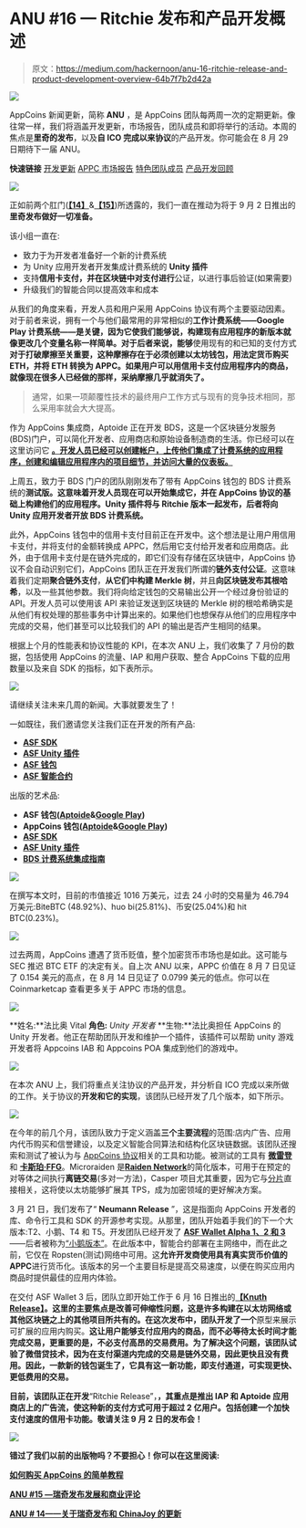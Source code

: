 # ANU #16 — Ritchie 发布和产品开发概述

> 原文：<https://medium.com/hackernoon/anu-16-ritchie-release-and-product-development-overview-64b7f7b2d42a>

![](img/518b3390ca12513476553e824aba1bc8.png)

AppCoins 新闻更新，简称 **ANU** ，是 AppCoins 团队每两周一次的定期更新。像往常一样，我们将涵盖开发更新，市场报告，团队成员和即将举行的活动。本周的焦点是**里奇的发布**，以及**自 ICO 完成以来协议**的产品开发。你可能会在 8 月 29 日期待下一届 ANU。

**快速链接** [开发更新](#4095)
[APPC 市场报告](#9ac3)
[特色团队成员](#223a)
[产品开发回顾](#0077)

![](img/2b13db65b355e0fc23215c6a31c6b189.png)

正如前两个肛门([**【14】**](/@appcoins/anu-14-updates-on-ritchie-release-and-chinajoy-1ab2b504a0b8)&[**【15】**](/@appcoins/anu-15-ritchie-release-developments-and-business-review-67c70bf6d452))所透露的，我们一直在推动为将于 9 月 2 日推出的**里奇发布做好一切准备。**

该小组一直在:

*   致力于为开发者准备好一个新的计费系统
*   为 Unity 应用开发者开发集成计费系统的 **Unity 插件**
*   支持**信用卡支付，并在区块链中对支付进行**公证，以进行事后验证(如果需要)
*   升级我们的智能合同以提高效率和成本

从我们的角度来看，开发人员和用户采用 AppCoins 协议有两个主要驱动因素。对于前者来说，拥有一个与他们最常用的非常相似的**工作计费系统——Google Play 计费系统——是关键，因为它使我们能够说，构建现有应用程序的新版本就像更改几个变量名称一样简单。对于后者来说，能够**使用现有的和已知的支付方式**对于打破摩擦至关重要，这种摩擦存在于必须创建以太坊钱包，用法定货币购买 ETH，并将 ETH 转换为 APPC。如果用户可以用信用卡支付应用程序内的商品，就像现在很多人已经做的那样，采纳摩擦几乎就消失了。**

> 通常，如果一项颠覆性技术的最终用户工作方式与现有的竞争技术相同，那么采用率就会大大提高。

作为 AppCoins 集成商，Aptoide 正在开发 BDS，这是一个区块链分发服务(BDS)门户，可以简化开发者、应用商店和原始设备制造商的生活。你已经可以在 这里访问它 [**。开发人员已经可以创建帐户，上传他们集成了计费系统的应用程序，创建和编辑应用程序内的项目细节，并访问大量的仪表板。**](https://blockchainds.com)

上周五，致力于 BDS 门户的团队刚刚发布了带有 AppCoins 钱包的 BDS 计费系统的**测试版。这意味着开发人员现在可以开始集成它，并在 AppCoins 协议的基础上构建他们的应用程序。Unity 插件将与 Ritchie 版本一起发布，后者将向 Unity 应用开发者开放 BDS 计费系统。**

此外，AppCoins 钱包中的信用卡支付目前正在开发中。这个想法是让用户用信用卡支付，并将支付的金额转换成 APPC，然后用它支付给开发者和应用商店。此外，由于信用卡支付是在链外完成的，即它们没有存储在区块链中，AppCoins 协议不会自动识别它们，AppCoins 团队正在开发我们所谓的**链外支付公证**。这意味着我们定期**聚合链外支付**，**从它们中构建 Merkle 树**，并且**向区块链发布其根哈希**，以及一些其他参数。我们将向给定钱包的交易输出公开一个经过身份验证的 API。开发人员可以使用该 API 来验证发送到区块链的 Merkle 树的根哈希确实是从他们有权处理的那些事务中计算出来的。如果他们也想保存从他们的应用程序中完成的交易，他们甚至可以比较我们的 API 的输出是否产生相同的结果。

根据上个月的性能表和协议性能的 KPI，在本次 ANU 上，我们收集了 7 月份的数据，包括使用 AppCoins 的流量、IAP 和用户获取、整合 AppCoins 下载的应用数量以及来自 SDK 的指标，如下表所示。

![](img/0757e1b09cb24b6281d82659606ed3df.png)

请继续关注未来几周的新闻。大事就要发生了！

一如既往，我们邀请您关注我们正在开发的所有产品:

*   [**ASF SDK**](https://github.com/AppStoreFoundation/asf-sdk)
*   [**ASF Unity 插件**](https://github.com/AppStoreFoundation/AppcoinsUnityPlugin)
*   [**ASF 钱包**](https://github.com/AppStoreFoundation/asf-wallet-android)
*   [**ASF 智能合约**](https://github.com/AppStoreFoundation/asf-contracts)

出版的艺术品:

*   **ASF 钱包(**[**Aptoide**](https://asf-wallet-app-store-foundation.en.aptoide.com/?store_name=asf-store&app_id=37702367)**&**[**Google Play**](https://play.google.com/store/apps/details?id=com.asfoundation.wallet)**)**
*   **AppCoins 钱包(**[**Aptoide**](https://appcoins-wallet.en.aptoide.com/?store-name=asf-store)**&**[**Google Play**](https://play.google.com/store/apps/details?id=com.appcoins.wallet)**)**
*   [**ASF SDK**](https://github.com/AppStoreFoundation/asf-sdk/blob/master/README.md)
*   [**ASF Unity 插件**](https://github.com/AppStoreFoundation/AppcoinsUnityPlugin/blob/master/AppCoins_Unity_Package.unitypackage)
*   [**BDS 计费系统集成指南**](https://github.com/Aptoide/appcoins-iab-sample)

![](img/2138d97ff7fcd60cdc5af540277ceafe.png)

在撰写本文时，目前的市值接近 1016 万美元，过去 24 小时的交易量为 46.794 万美元:BiteBTC (48.92%)、huo bi(25.81%)、币安(25.04%)和 hit BTC(0.23%)。

![](img/cbf1a02083f9b77cedbc1a02cf8adb81.png)

过去两周，AppCoins 遭遇了货币贬值，整个加密货币市场也是如此。这可能与 SEC 推迟 BTC ETF 的决定有关。自上次 ANU 以来，APPC 价值在 8 月 7 日见证了 0.154 美元的高点，在 8 月 14 日见证了 0.0799 美元的低点。你可以在 Coinmarketcap 查看更多关于 APPC 市场的信息。

![](img/39b070023287ea0188e8072a020241cc.png)

**姓名:**法比奥 Vital
**角色:** *Unity 开发者*
**生物:**法比奥担任 AppCoins 的 Unity 开发者。他正在帮助团队开发和维护一个插件，该插件可以帮助 unity 游戏开发者将 Appcoins IAB 和 Appcoins POA 集成到他们的游戏中。

![](img/8da5599b638edfa52a030499756e13d3.png)

在本次 ANU 上，我们将重点关注协议的产品开发，并分析自 ICO 完成以来所做的工作。关于协议的**开发和它的实现**，该团队已经开发了几个版本，如下所示。

![](img/6ed7ff620e2215b1592eac736ac8ce66.png)

在今年的前几个月，该团队致力于定义涵盖**三个主要流程**的范围:店内广告、应用内代币购买和信誉建设，以及定义智能合同算法和结构化区块链数据。该团队还搜索和测试了被认为与 [AppCoins 协议](https://appcoins.io/)相关的工具和功能。被测试的工具有 [**微雷登**](https://raiden.network/micro.html) 和 [**卡斯珀·FFG**](https://github.com/ethereum/wiki/wiki/Proof-of-Stake-FAQ)。Microraiden 是[**Raiden Network**](https://raiden.network/)的简化版本，可用于在预定的对等体之间执行**离链交易**(多对一方法)，Casper 项目尤其重要，因为它与[分片](https://github.com/ethereum/wiki/wiki/Sharding-FAQ)直接相关，这将使以太坊能够扩展其 TPS，成为加密领域的更好解决方案。

3 月 21 日，我们发布了“ **Neumann Release** ”，这是指面向 AppCoins 开发者的库、命令行工具和 SDK 的开源参考实现。从那里，团队开始着手我们的下一个大版本:T2、小鹅、T4 和 T5。开发团队已经开发了 [**ASF Wallet Alpha 1、2 和 3**](/@appcoins/asf-wallet-alpha-1-and-next-major-releases-5bf6cfc82b0b)——后者被称为[“小鹅版本”](/@appcoins/gosling-release-with-new-advertising-and-iap-flows-6365f080b28e)。在此版本中，智能合约部署在主网络中，而在此之前，它仅在 Ropsten(测试)网络中可用。这**允许开发商使用具有真实货币价值的 APPC**进行货币化。该版本的另一个主要目标是提高交易速度，以便在购买应用内商品时提供最佳的应用内体验。

在交付 ASF Wallet 3 后，团队立即开始工作于 6 月 16 日推出的[**【Knuth Release】**](/@appcoins/knuth-release-integrating-new-payment-technology-f2e44d32c801)**。这里的主要焦点是改善可伸缩性问题，这是许多构建在以太坊网络或其他区块链之上的其他项目所共有的。在这次发布中，团队开发了一个**原型来展示可扩展的应用内购买。**这让用户能够支付应用内的商品，而不必等待太长时间才能完成交易，更重要的是，**不必支付高昂的交易费用。**为了解决这个问题，该团队试验了微借贷技术，因为在支付渠道内完成的交易是链外交易，因此更快且没有费用。因此，一款新的钱包诞生了，它具有这一新功能，即**支付通道，可实现更快、更低费用的交易**。**

**目前，该团队正在开发**“Ritchie Release”，**，其重点是推出 **IAP 和 Aptoide 应用商店**上的广告流，使这种新的支付方式可用于超过 **2 亿用户**。包括创建一个加快支付速度的信用卡功能。敬请关注 9 月 2 日的发布会！**

**![](img/a7ebdd6d2a89e291e0fd9e44ee51495b.png)**

**错过了我们以前的出版物吗？不要担心！你可以在这里阅读:**

**[如何购买 AppCoins 的简单教程](/@appcoins/easy-tutorial-on-how-to-buy-appcoins-28fd41cacecf)**

**[ANU #15 —瑞奇发布发展和商业评论](/@appcoins/anu-15-ritchie-release-developments-and-business-review-67c70bf6d452)**

**[ANU # 14——关于瑞奇发布和 ChinaJoy 的更新](/@appcoins/anu-14-updates-on-ritchie-release-and-chinajoy-1ab2b504a0b8)**
